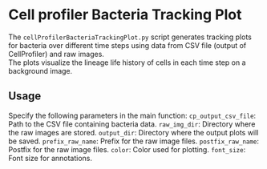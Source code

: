 # Cell profiler Bacteria Tracking Plot

The `cellProfilerBacteriaTrackingPlot.py` script generates tracking plots for bacteria over different time steps using data from CSV file (output of CellProfiler) and raw images. </br>
The plots visualize the lineage life history of cells in each time step on a background image.

## Usage
Specify the following parameters in the main function:
`cp_output_csv_file`: Path to the CSV file containing bacteria data.
`raw_img_dir`: Directory where the raw images are stored.
`output_dir`: Directory where the output plots will be saved.
`prefix_raw_name`: Prefix for the raw image files.
`postfix_raw_name`: Postfix for the raw image files.
`color`: Color used for plotting.
`font_size`: Font size for annotations.
